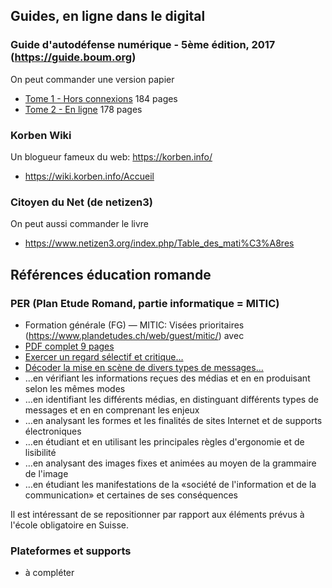 ## Guides, en ligne dans le digital
### Guide d'autodéfense numérique - 5ème édition, 2017 (https://guide.boum.org)
On peut commander une version papier
* [Tome 1 - Hors connexions](https://guide.boum.org/tomes/1_hors_connexions/pdf/) 184 pages
* [Tome 2 - En ligne](https://guide.boum.org/tomes/2_en_ligne/pdf/) 178 pages

### Korben Wiki
Un blogueur fameux du web: https://korben.info/
* https://wiki.korben.info/Accueil

### Citoyen du Net (de netizen3)
On peut aussi commander le livre
* https://www.netizen3.org/index.php/Table_des_mati%C3%A8res

## Références éducation romande
### PER (Plan Etude Romand, partie informatique = MITIC)
* Formation générale (FG) — MITIC: Visées prioritaires (https://www.plandetudes.ch/web/guest/mitic/) avec
 * [PDF complet 9 pages](https://www.plandetudes.ch/documents/10273/36908/PER_print_FG_11_L1-18.pdf)
 * [Exercer un regard sélectif et critique…](https://www.plandetudes.ch/web/guest/FG_11/)
 * [Décoder la mise en scène de divers types de messages…](https://www.plandetudes.ch/web/guest/FG_21/)
  * …en vérifiant les informations reçues des médias et en en produisant selon les mêmes modes
  * …en identifiant les différents médias, en distinguant différents types de messages et en en comprenant les enjeux
  * …en analysant les formes et les finalités de sites Internet et de supports électroniques
  * …en étudiant et en utilisant les principales règles d'ergonomie et de lisibilité
  * …en analysant des images fixes et animées au moyen de la grammaire de l'image
  * …en étudiant les manifestations de la «société de l'information et de la communication» et certaines de ses conséquences

Il est intéressant de se repositionner par rapport aux éléments prévus à l'école obligatoire en Suisse.

### Plateformes et supports
* à compléter
